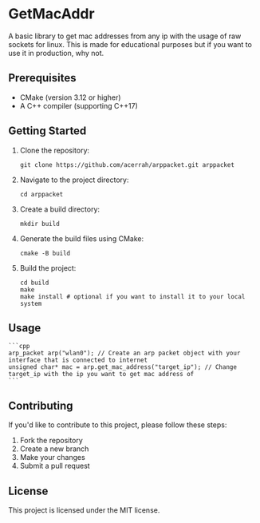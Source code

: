 # GetMacAddr
A basic library to get mac addresses from any ip with the usage of raw sockets for linux. This is made for educational purposes but if you want to use it in production, why not.

## Prerequisites

- CMake (version 3.12 or higher)
- A C++ compiler (supporting C++17)

## Getting Started

1. Clone the repository:

    ```shell
    git clone https://github.com/acerrah/arppacket.git arppacket
    ```

2. Navigate to the project directory:

    ```shell
    cd arppacket
    ```

3. Create a build directory:

    ```shell
    mkdir build
    ```

4. Generate the build files using CMake:

    ```shell
    cmake -B build
    ```

5. Build the project:

    ```shell
    cd build
    make
    make install # optional if you want to install it to your local system
    ```

## Usage
    ```cpp
    arp_packet arp("wlan0"); // Create an arp packet object with your interface that is connected to internet
    unsigned char* mac = arp.get_mac_address("target_ip"); // Change target_ip with the ip you want to get mac address of
    ```
    
## Contributing

If you'd like to contribute to this project, please follow these steps:

1. Fork the repository
2. Create a new branch
3. Make your changes
4. Submit a pull request

## License

This project is licensed under the MIT license.
